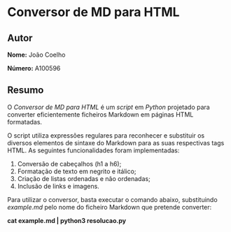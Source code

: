 # Conversor de MD para HTML

## Autor

**Nome:** João Coelho

**Número:** A100596

## Resumo

O *Conversor de MD para HTML* é um *script* em *Python* projetado para converter eficientemente ficheiros Markdown em páginas HTML formatadas.

O script utiliza expressões regulares para reconhecer e substituir os diversos elementos de sintaxe do Markdown para as suas respectivas tags HTML. As seguintes funcionalidades foram implementadas:

1. Conversão de cabeçalhos (h1 a h6);
2. Formatação de texto em negrito e itálico;
3. Criação de listas ordenadas e não ordenadas;
4. Inclusão de links e imagens.

Para utilizar o conversor, basta executar o comando abaixo, substituindo *example.md* pelo nome do ficheiro Markdown que pretende converter:

**cat example.md | python3 resolucao.py**
